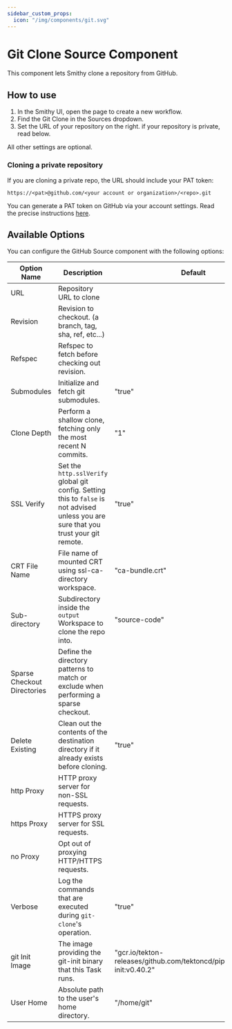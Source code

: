 ```yaml
---
sidebar_custom_props:
  icon: "/img/components/git.svg"
---
```

# Git Clone Source Component

This component lets Smithy clone a repository from GitHub.

## How to use

1. In the Smithy UI, open the page to create a new workflow.
2. Find the Git Clone in the Sources dropdown.
3. Set the URL of your repository on the right. if your repository is private, read below.

All other settings are optional.

### Cloning a private repository

If you are cloning a private repo, the URL should include your PAT token:

`https://<pat>@github.com/<your account or organization>/<repo>.git`

You can generate a PAT token on GitHub via your account settings. Read the precise
instructions [here](https://docs.github.com/en/authentication/keeping-your-account-and-data-secure/managing-your-personal-access-tokens
).

## Available Options

You can configure the GitHub Source component with the following options:

| Option Name                 | Description                                                                                                                            | Default                                                                    | Type    |
|-----------------------------|----------------------------------------------------------------------------------------------------------------------------------------|----------------------------------------------------------------------------|---------|
| URL                         | Repository URL to clone                                                                                                                |                                                                            | String  |
| Revision                    | Revision to checkout. (a branch, tag, sha, ref, etc...)                                                                                |                                                                            | String  |
| Refspec                     | Refspec to fetch before checking out revision.                                                                                         |                                                                            | String  |
| Submodules                  | Initialize and fetch git submodules.                                                                                                   | "true"                                                                     | Boolean |
| Clone Depth                 | Perform a shallow clone, fetching only the most recent N commits.                                                                      | "1"                                                                        | Number  |
| SSL Verify                  | Set the `http.sslVerify` global git config. Setting this to `false` is not advised unless you are sure that you trust your git remote. | "true"                                                                     | Boolean |
| CRT File Name               | File name of mounted CRT using ssl-ca-directory workspace.                                                                             | "ca-bundle.crt"                                                            | String  |
| Sub-directory               | Subdirectory inside the `output` Workspace to clone the repo into.                                                                     | "source-code"                                                              | String  |
| Sparse Checkout Directories | Define the directory patterns to match or exclude when performing a sparse checkout.                                                   |                                                                            | String  | 
| Delete Existing             | Clean out the contents of the destination directory if it already exists before cloning.                                               | "true"                                                                     | Boolean |
| http Proxy                  | HTTP proxy server for non-SSL requests.                                                                                                |                                                                            | String  |
| https Proxy                 | HTTPS proxy server for SSL requests.                                                                                                   |                                                                            | String  |
| no Proxy                    | Opt out of proxying HTTP/HTTPS requests.                                                                                               |                                                                            | String  |
| Verbose                     | Log the commands that are executed during `git-clone`'s operation.                                                                     | "true"                                                                     | Boolean |
| git Init Image              | The image providing the git-init binary that this Task runs.                                                                           | "gcr.io/tekton-releases/github.com/tektoncd/pipeline/cmd/git-init:v0.40.2" | String  |
| User Home                   | Absolute path to the user's home directory.                                                                                            | "/home/git"                                                                | String  |